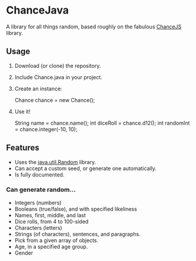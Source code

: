 # ChanceJava

A library for all things random, based roughly on the fabulous [ChanceJS](https://github.com/victorquinn/chancejs) library.

## Usage
1. Download (or clone) the repository.
2. Include Chance.java in your project.
3. Create an instance:

    Chance chance = new Chance();
    
4. Use it!

    String name = chance.name();
    int diceRoll = chance.d12();
    int randomInt = chance.integer(-10, 10);

## Features
* Uses the [java.util.Random](http://docs.oracle.com/javase/6/docs/api/java/util/Random.html) library. 
* Can accept a custom seed, or generate one automatically.
* Is fully documented. 

### Can generate random...
* Integers (numbers)
* Booleans (true/false), and with specified likeliness
* Names, first, middle, and last
* Dice rolls, from 4 to 100-sided
* Characters (letters)
* Strings (of characters), sentences, and paragraphs. 
* Pick from a given array of objects.
* Age, in a specified age group.
* Gender